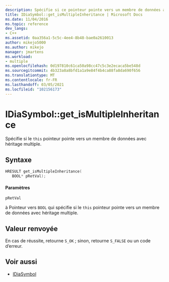 ```yaml
---
description: Spécifie si ce pointeur pointe vers un membre de données avec héritage multiple.
title: IDiaSymbol::get_isMultipleInheritance | Microsoft Docs
ms.date: 11/04/2016
ms.topic: reference
dev_langs:
- C++
ms.assetid: 0aa356a1-5c5c-4ee4-8b48-bae0a2610013
author: mikejo5000
ms.author: mikejo
manager: jmartens
ms.workload:
- multiple
ms.openlocfilehash: 0d197810c61ca50a98cc47c5c3e2ecaca5be548d
ms.sourcegitcommit: 4b323a8a8bfd1a1a9e84f4b4ca88fa8da690f656
ms.translationtype: MT
ms.contentlocale: fr-FR
ms.lasthandoff: 03/05/2021
ms.locfileid: "102156173"
---
```

# <a name="idiasymbolget_ismultipleinheritance"></a>IDiaSymbol::get_isMultipleInheritance
Spécifie si le `this` pointeur pointe vers un membre de données avec héritage multiple.

## <a name="syntax"></a>Syntaxe

```C++
HRESULT get_isMultipleInheritance(
   BOOL* pRetVal);
```

#### <a name="parameters"></a>Paramètres
 `pRetVal`

à Pointeur vers `BOOL` qui spécifie si le `this` pointeur pointe vers un membre de données avec héritage multiple.

## <a name="return-value"></a>Valeur renvoyée
 En cas de réussite, retourne `S_OK` ; sinon, retourne `S_FALSE` ou un code d’erreur.

## <a name="see-also"></a>Voir aussi
- [IDiaSymbol](../../debugger/debug-interface-access/idiasymbol.md)
